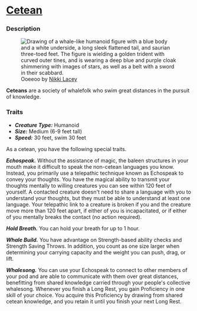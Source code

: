 # [Cetean](https://github.com/mpanighetti/dnd5e-species/blob/main/humanoids/cetean.md)

### Description

<figure class="inline end">
  <img src="ooeeoo-nikki-lacey.jpg" alt="Drawing of a whale-like humanoid figure with a blue body and a white underside, a long sleek flattened tail, and saurian three-toed feet. The figure is wielding a golden trident with curved outer tines, and is wearing a deep blue and purple cloak shimmering with images of stars, as well as a belt with a sword in their scabbard." />
  <figcaption>Ooeeoo by <a href="https://linktr.ee/hollycircling">Nikki Lacey</a></figcaption>
</figure>

**Ceteans** are a society of whalefolk who swim great distances in the pursuit of knowledge.

### Traits

- _**Creature Type:**_ Humanoid
- _**Size:**_ Medium (6-9 feet tall)
- _**Speed:**_ 30 feet, swim 30 feet

As a cetean, you have the following special traits.

_**Echospeak.**_ Without the assistance of magic, the baleen structures in your mouth make it difficult to speak the non-cetean languages you know. Instead, you primarily use a telepathic technique known as Echospeak to convey your thoughts. You have the magical ability to transmit your thoughts mentally to willing creatures you can see within 120 feet of yourself. A contacted creature doesn't need to share a language with you to understand your thoughts, but they must be able to understand at least one language. Your telepathic link to a creature is broken if you and the creature move more than 120 feet apart, if either of you is incapacitated, or if either of you mentally breaks the contact (no action required).

_**Hold Breath.**_ You can hold your breath for up to 1 hour.

_**Whale Build.**_ You have advantage on Strength-based ability checks and Strength Saving Throws. In addition, you count as one size larger when determining your carrying capacity and the weight you can push, drag, or lift.

_**Whalesong.**_ You can use your Echospeak to connect to other members of your pod and are able to communicate with them over great distances, benefitting from shared knowledge carried through your people's collective whalesong. Whenever you finish a Long Rest, you gain Proficiency in one skill of your choice. You acquire this Proficiency by drawing from shared cetean knowledge, and you retain it until you finish your next Long Rest.
